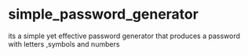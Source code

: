 # simple_password_generator
its a simple yet effective password generator that produces a password with letters ,symbols and numbers
